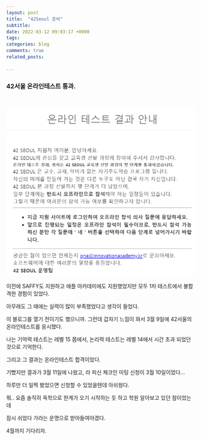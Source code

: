 ```yaml
---
layout: post
title:  "42Seoul 준비"
subtitle:   
date: 2022-03-12 09:03:17 +0900
tags:
categories: blog
comments: true
related_posts:

---
```


### 42서울 온라인테스트 통과.<br/>

<br/>

![테스트 통과](https://github.com/WookeyKim95/WookeyKim95.github.io/blob/main/assets/img/blog/2022-03-12_42seoul.png?raw=true)
<br/>

이전에 SAFFY도 지원하고 애플 아카데미에도 지원했었지만 모두 1차 테스트에서 불합격한 경험이 있었다.<br/>

아무래도 그 때에는 실력이 많이 부족했었다고 생각이 들었다.<br/>

이 블로그를 열기 전이기도 했으니까. 그런데 갑자기 느낌이 와서 3월 9일에 42서울의 온라인테스트를 응시했다.<br/>

나는 기억력 테스트는 레벨 15 쯤에서, 논리력 테스트는 레벨 14에서 시간 초과 되었던 것으로 기억한다.<br/>

그리고 그 결과는 온라인테스트 합격이었다.<br/>

기뻤지만 결과가 3월 11일에 나왔고, 라 피신 체크인 미팅 신청이 3월 10일이었다...<br/>

하루만 더 일찍 봤었으면 신청할 수 있었을텐데 아쉬웠다.<br/>

뭐.. 요즘 솔직히 독학으로 한계가 오기 시작하는 듯 하고 학원 알아보고 있던 참이었는데<br/>

잠시 쉬었다 가라는 운명으로 받아들여야겠다.<br/>

4월까지 기다리자.